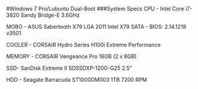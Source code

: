 #Windows 7 Pro/Lubuntu Dual-Boot
###System Specs
CPU - Intel Core i7-3820 Sandy Bridge-E 3.6GHz

MOBO - ASUS Sabertooth X79 LGA 2011 Intel X79 SATA - BIOS: 2.14.1219 v3501

COOLER - CORSAIR Hydro Series H100i Extreme Performance

MEMORY - CORSAIR Vengeance Pro 16GB (2 x 8GB)

SSD- SanDisk Extreme II SDSSDXP-120G-G25 2.5"

HDD - Seagate Barracuda ST1000DM003 1TB 7200 RPM
